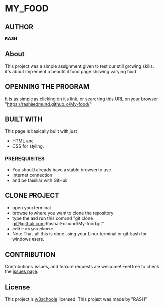 # MY_FOOD

## AUTHOR
**RASH**

## About
This project was a simple assignment given to test our still growing skills. it's about implement a beautiful food page showing varying food

## OPENNING THE PROGRAM
It is as simple as clicking on it's link, or searching this URL on your browser "https://rashjredmund.github.io/My-food/"

## BUILT WITH
This page is basically built with just
* HTML and
* CSS for styling.

### PREREQUISITES
* You should already have a stable browser to use.
* Internet connection
* and be familiar with GitHub

## CLONE PROJECT
* open your terminal
* browse to where you want to clone the repository
* type the and run this comand "git clone git@github.com:RashJrEdmund/My-food.git"
* edit it as you please
* Note That: all this is done using your Linux terminal or git-bash for windows users.

## CONTRIBUTION
Contributions, issues, and feature requests are welcome!
Feel free to check the [issues page](https://github.com/RashJrEdmund/My-food/issues).

## License
This project is [w3schoole](./LICENSE) licensed. This project was made by "RASH"